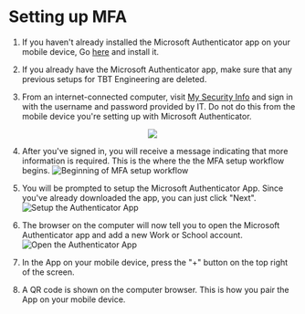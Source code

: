 # Setting up MFA

1. If you haven't already installed the Microsoft Authenticator app on your mobile device, Go [here](https://www.microsoft.com/en-ca/account/authenticator) and install it.

2. If you already have the Microsoft Authenticator app, make sure that any previous setups for TBT Engineering are deleted.

3. From an internet-connected computer, visit [My Security Info](https://aka.ms/mysecurityinfo) and sign in with the username and password provided by IT. Do not do this from the mobile device you're setting up with Microsoft Authenticator.

<p align="center">
  <img src="https://github.com/stamler/tbte-docs/blob/master/MFA-images/browser-1.png">
</p>

4. After you've signed in, you will receive a message indicating that more information is required. This is the where the the MFA setup workflow begins.
![Beginning of MFA setup workflow](https://github.com/stamler/tbte-docs/blob/master/MFA-images/browser-2.png "Beginning of MFA setup workflow")

5. You will be prompted to setup the Microsoft Authenticator App. Since you've already downloaded the app, you can just click "Next".
![Setup the Authenticator App](https://github.com/stamler/tbte-docs/blob/master/MFA-images/browser-3.png "Setup the Authenticator App")

6. The browser on the computer will now tell you to open the Microsoft Authenticator app and add
a new Work or School account.
![Open the Authenticator App](https://github.com/stamler/tbte-docs/blob/master/MFA-images/browser-4.png "Open the Authenticator App")

7. In the App on your mobile device, press the "+" button on the top right of the screen.

8. A QR code is shown on the computer browser. This is how you pair the App on your mobile device.
<image browser-4>
